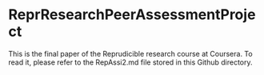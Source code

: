 ReprResearchPeerAssessmentProject
=================================

This is the final paper of the Reprudicible research course at Coursera. 
To read it, please refer to the RepAssi2.md file stored in this Github directory.


